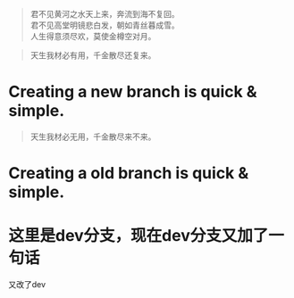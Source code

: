 >君不见黄河之水天上来，奔流到海不复回。  
>君不见高堂明镜悲白发，朝如青丝暮成雪。  
>人生得意须尽欢，莫使金樽空对月。  


  
>天生我材必有用，千金散尽还复来。  
# Creating a new branch is quick & simple.
>天生我材必无用，千金散尽来不来。  
# Creating a old branch is quick & simple.

# 这里是dev分支，现在dev分支又加了一句话
又改了dev
